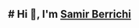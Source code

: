 <div align="center">
    <h2 align="center">
     <b># Hi 👋, I'm
       <a href="https://www.linkedin.com/in/samirberrichi/" target="_blank" >Samir Berrichi</a>
      </b>
    </h2>
 </div>
